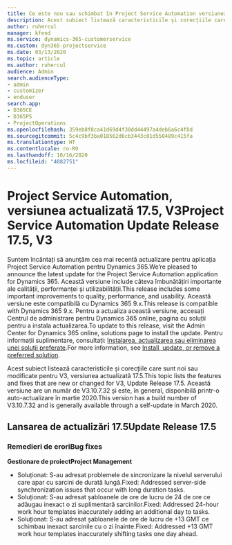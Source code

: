 ```yaml
---
title: Ce este nou sau schimbat în Project Service Automation versiunea actualizată 17.5, Hotfix, V3
description: Acest subiect listează caracteristicile și corecțiile care sunt disponibile în Project Service Automation V3, versiunea actualizată 17.5, V3.
author: ruhercul
manager: kfend
ms.service: dynamics-365-customerservice
ms.custom: dyn365-projectservice
ms.date: 03/13/2020
ms.topic: article
ms.author: ruhercul
audience: Admin
search.audienceType:
- admin
- customizer
- enduser
search.app:
- D365CE
- D365PS
- ProjectOperations
ms.openlocfilehash: 359eb8f8ca41d69d4f30dd44497a4deb6a6c4f8d
ms.sourcegitcommit: 5c4c9bf3ba018562d6cb3443c01d550489c415fa
ms.translationtype: HT
ms.contentlocale: ro-RO
ms.lasthandoff: 10/16/2020
ms.locfileid: "4082751"
---
```

# <a name="project-service-automation-update-release-175-v3"></a><span data-ttu-id="d6f3c-103">Project Service Automation, versiunea actualizată 17.5, V3</span><span class="sxs-lookup"><span data-stu-id="d6f3c-103">Project Service Automation Update Release 17.5, V3</span></span>

<span data-ttu-id="d6f3c-104">Suntem încântați să anunțăm cea mai recentă actualizare pentru aplicația Project Service Automation pentru Dynamics 365.</span><span class="sxs-lookup"><span data-stu-id="d6f3c-104">We’re pleased to announce the latest update for the Project Service Automation application for Dynamics 365.</span></span> <span data-ttu-id="d6f3c-105">Această versiune include câteva îmbunătățiri importante ale calității, performanței și utilizabilității.</span><span class="sxs-lookup"><span data-stu-id="d6f3c-105">This release includes some important improvements to quality, performance, and usability.</span></span>  <span data-ttu-id="d6f3c-106">Această versiune este compatibilă cu Dynamics 365 9.x.</span><span class="sxs-lookup"><span data-stu-id="d6f3c-106">This release is compatible with Dynamics 365 9.x.</span></span> <span data-ttu-id="d6f3c-107">Pentru a actualiza această versiune, accesați Centrul de administrare pentru Dynamics 365 online, pagina cu soluții pentru a instala actualizarea.</span><span class="sxs-lookup"><span data-stu-id="d6f3c-107">To update to this release, visit the Admin Center for Dynamics 365 online, solutions page to install the update.</span></span> <span data-ttu-id="d6f3c-108">Pentru informații suplimentare, consultați: [Instalarea, actualizarea sau eliminarea unei soluții preferate](https://docs.microsoft.com/power-platform/admin/install-remove-preferred-solution).</span><span class="sxs-lookup"><span data-stu-id="d6f3c-108">For more information, see [Install, update, or remove a preferred solution](https://docs.microsoft.com/power-platform/admin/install-remove-preferred-solution).</span></span>

<span data-ttu-id="d6f3c-109">Acest subiect listează caracteristicile și corecțiile care sunt noi sau modificate pentru V3, versiunea actualizată 17.5.</span><span class="sxs-lookup"><span data-stu-id="d6f3c-109">This topic lists the features and fixes that are new or changed for V3, Update Release 17.5.</span></span> <span data-ttu-id="d6f3c-110">Această versiune are un număr de V3.10.7.32 și este, în general, disponibilă printr-o auto-actualizare în martie 2020.</span><span class="sxs-lookup"><span data-stu-id="d6f3c-110">This version has a build number of V3.10.7.32 and is generally available through a self-update in March 2020.</span></span>


## <a name="update-release-175"></a><span data-ttu-id="d6f3c-111">Lansarea de actualizări 17.5</span><span class="sxs-lookup"><span data-stu-id="d6f3c-111">Update Release 17.5</span></span>

### <a name="bug-fixes"></a><span data-ttu-id="d6f3c-112">Remedieri de erori</span><span class="sxs-lookup"><span data-stu-id="d6f3c-112">Bug fixes</span></span>


<span data-ttu-id="d6f3c-113">**Gestionare de proiect**</span><span class="sxs-lookup"><span data-stu-id="d6f3c-113">**Project Management**</span></span>

- <span data-ttu-id="d6f3c-114">Soluționat: S-au adresat problemele de sincronizare la nivelul serverului care apar cu sarcini de durată lungă.</span><span class="sxs-lookup"><span data-stu-id="d6f3c-114">Fixed: Addressed server-side synchronization issues that occur with long duration tasks.</span></span>
- <span data-ttu-id="d6f3c-115">Soluționat: S-au adresat șabloanele de ore de lucru de 24 de ore ce adăugau inexact o zi suplimentară sarcinilor.</span><span class="sxs-lookup"><span data-stu-id="d6f3c-115">Fixed: Addressed 24-hour work hour templates inaccurately adding an additional day to tasks.</span></span>
- <span data-ttu-id="d6f3c-116">Soluționat: S-au adresat șabloanele de ore de lucru de +13 GMT ce schimbau inexact sarcinile cu o zi înainte.</span><span class="sxs-lookup"><span data-stu-id="d6f3c-116">Fixed: Addressed +13 GMT work hour templates inaccurately shifting tasks one day ahead.</span></span>

